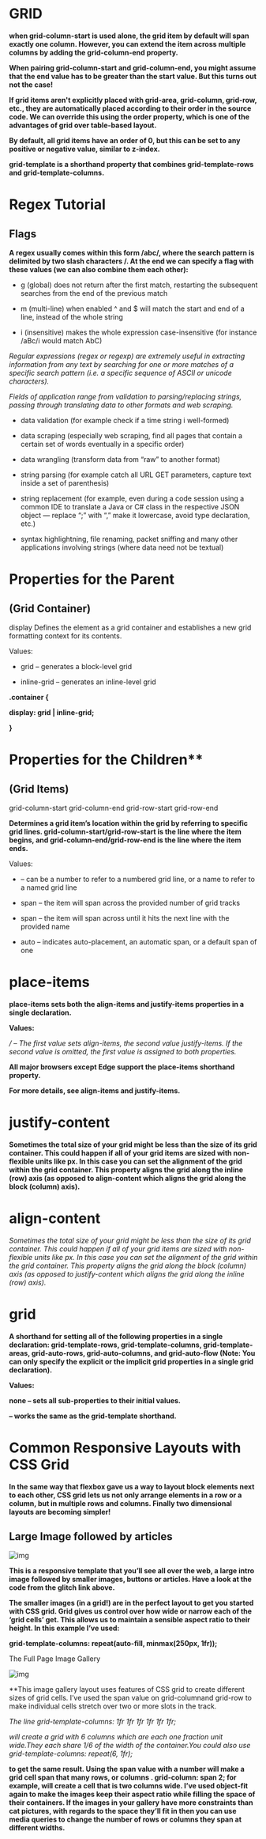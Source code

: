 # GRID

**when grid-column-start is used alone, the grid item by default will span exactly one column. However, you can extend the item across multiple columns by adding the grid-column-end property.**

**When pairing grid-column-start and grid-column-end, you might assume that the end value has to be greater than the start value. But this turns out not the case!**

**If grid items aren't explicitly placed with grid-area, grid-column, grid-row, etc., they are automatically placed according to their order in the source code. We can override this using the order property, which is one of the advantages of grid over table-based layout.**

**By default, all grid items have an order of 0, but this can be set to any positive or negative value, similar to z-index.**

**grid-template is a shorthand property that combines grid-template-rows and grid-template-columns.**

# Regex Tutorial

## Flags


**A regex usually comes within this form /abc/, where the search pattern is delimited by two slash characters /. At the end we can specify a flag with these values (we can also combine them each other):**

* g (global) does not return after the first match, restarting the subsequent searches from the end of the previous match

* m (multi-line) when enabled ^ and $ will match the start and end of a line, instead of the whole string

* i (insensitive) makes the whole expression case-insensitive (for instance /aBc/i would match AbC)


*Regular expressions (regex or regexp) are extremely useful in extracting information from any text by searching for one or more matches of a specific search pattern (i.e. a specific sequence of ASCII or unicode characters).*

*Fields of application range from validation to parsing/replacing strings, passing through translating data to other formats and web scraping.*

* data validation (for example check if a time string i well-formed)

* data scraping (especially web scraping, find all pages that contain a certain set of words eventually in a specific order)

* data wrangling (transform data from “raw” to another format)

* string parsing (for example catch all URL GET parameters, capture text inside a set of parenthesis)

* string replacement (for example, even during a code session using a common IDE to translate a Java or C# class in the respective JSON object — replace “;” with “,” make it lowercase, avoid type declaration, etc.)

* syntax highlightning, file renaming, packet sniffing and many other applications involving strings (where data need not be textual)


# Properties for the Parent

## (Grid Container)

display
Defines the element as a grid container and establishes a new grid formatting context for its contents.

Values:

* grid – generates a block-level grid

* inline-grid – generates an inline-level grid

**.container {**

**display: grid | inline-grid;**

**}**

# Properties for the Children**

## (Grid Items)

grid-column-start
grid-column-end
grid-row-start
grid-row-end

**Determines a grid item’s location within the grid by referring to specific grid lines. grid-column-start/grid-row-start is the line where the item begins, and grid-column-end/grid-row-end is the line where the item ends.**

Values:

* <line> – can be a number to refer to a numbered grid line, or a name to refer to a named grid line

* span <number> – the item will span across the provided number of grid tracks

* span <name> – the item will span across until it hits the next line with the provided name

* auto – indicates auto-placement, an automatic span, or a default span of one

# place-items

**place-items sets both the align-items and justify-items properties in a single declaration.**

**Values:**

*<align-items> / <justify-items> – The first value sets align-items, the second value justify-items. If the second value is omitted, the first value is assigned to both properties.*

**All major browsers except Edge support the place-items shorthand property.**

**For more details, see align-items and justify-items.**

# justify-content

**Sometimes the total size of your grid might be less than the size of its grid container. This could happen if all of your grid items are sized with non-flexible units like px. In this case you can set the alignment of the grid within the grid container. This property aligns the grid along the inline (row) axis (as opposed to align-content which aligns the grid along the block (column) axis).**

# align-content

*Sometimes the total size of your grid might be less than the size of its grid container. This could happen if all of your grid items are sized with non-flexible units like px. In this case you can set the alignment of the grid within the grid container. This property aligns the grid along the block (column) axis (as opposed to justify-content which aligns the grid along the inline (row) axis).*

# grid

**A shorthand for setting all of the following properties in a single declaration: grid-template-rows, grid-template-columns, grid-template-areas, grid-auto-rows, grid-auto-columns, and grid-auto-flow (Note: You can only specify the explicit or the implicit grid properties in a single grid declaration).**

**Values:**

 **none – sets all sub-properties to their initial values.**

 **<grid-template> – works the same as the grid-template shorthand.**

# Common Responsive Layouts with CSS Grid 

 **In the same way that flexbox gave us a way to layout block elements next to each other, CSS grid lets us not only arrange elements in a row or a column, but in multiple rows and columns. Finally two dimensional layouts are becoming simpler!**

## Large Image followed by articles

 ![img](/img/cat.gif)

 **This is a responsive template that you’ll see all over the web, a large intro image followed by smaller images, buttons or articles. Have a look at the code from the glitch link above.**

**The smaller images (in a grid!) are in the perfect layout to get you started with CSS grid. Grid gives us control over how wide or narrow each of the ‘grid cells’ get. This allows us to maintain a sensible aspect ratio to their height. In this example I’ve used:**

**grid-template-columns: repeat(auto-fill, minmax(250px, 1fr));**


The Full Page Image Gallery

 ![img](/img/cat2.gif)

**This image gallery layout uses features of CSS grid to create different sizes of grid cells. I’ve used the span value on grid-columnand grid-row to make individual cells stretch over two or more slots in the track.

 *The line grid-template-columns: 1fr 1fr 1fr 1fr 1fr 1fr;*

*will create a grid with 6 columns which are each one fraction unit wide.They each share 1/6 of the width of the container.You could also use*
*grid-template-columns: repeat(6, 1fr);*

**to get the same result. Using the span value with a number will make a grid cell span that many rows, or columns . grid-column: span 2; for example, will create a cell that is two columns wide. I’ve used object-fit again to make the images keep their aspect ratio while filling the space of their containers. If the images in your gallery have more constraints than cat pictures, with regards to the space they’ll fit in then you can use media queries to change the number of rows or columns they span at different widths.**

